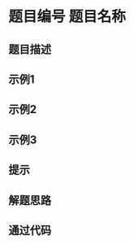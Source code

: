 # 题目编号 题目名称

## 题目描述

> 

## 示例1

> 

## 示例2

> 

## 示例3

> 

## 提示

>

## 解题思路

>

## 通过代码

```cpp

```

